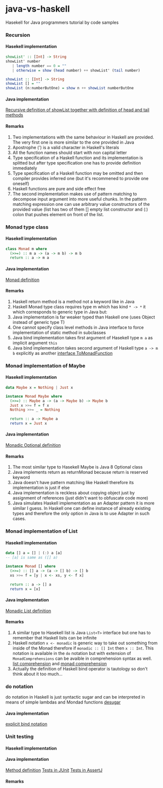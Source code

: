 # java-vs-haskell
Hasekell for Java programmers tutorial by code samples

### Recursion

#### Hasekell implementation

```Haskell
showList' :: [Int] -> String 
showList' number 
   | length number == 0 = ""
   | otherwise = show (head number) ++ showList' (tail number)

showList :: [Int] -> String 
showList [] = ""
showList (n:numberButOne) = show n ++ showList numberButOne
```

#### Java implementation

[Recursive definition of showList together with definition of head and tail methods](./src/main/java/recursion/ListUtility.java)

#### Remarks
1. Two implementations with the same behaviour in Haskell are provided. The very first one is more similar to the one provided in Java
1. Apostrophe (') is a valid character in Haskell's literals
1. All the function names should start with non capital letter
1. Type specification of a Haskell function and its implementation is splitted but after type specification one has to provide definition immediately
1. Type specification of a Haskell function may be omitted and then compiler provides inferred one (but it's recommened to provide one oneself)
1. Haskell functions are pure and side effect free
1. The second implementation makes use of pattern matching to decompose input argument into more useful chunks. In the pattern matching expression one can use arbitrary value constructors of the provided value (list has two of them [] empty list constructor and (:) colon that pushes element on front of the list.


### Monad type class

#### Hasekell implementation
```Haskell
class Monad m where
  (>>=) :: m a -> (a -> m b) -> m b
  return :: a -> m a
```
#### Java implementation
[Monad definition](./src/main/java/Monad.java)

#### Remarks
1. Haskell return method is a method not a keyword like in Java
1. Haskell Monad type class requires type m which has kind ```* -> *``` it which corresponds to generic type in Java but:
1. Java implementation is far weaker typed than Haskell one (uses Object instead of generic type T)
1. One cannot specify class level methods in Java interface to force implementation of static method in subclasses
1. Java bind implementation takes first argument of Hasekell type ```m a``` as implicit argument ```this```
1. Java bind implementation takes second argument of Haskell type ```a -> m b``` explicitly as another [interface ToMonadFunction](./src/main/java/ToMonadFunction.java)

### Monad implementation of Maybe

#### Hasekell implementation
```Haskell
data Maybe x = Nothing | Just x

instance Monad Maybe where
  (>>=) :: Maybe a -> (a -> Maybe b) -> Maybe b
  Just x >>= f = f x
  Nothing >>= _ = Nothing
  
  return :: a -> Maybe a
  return x = Just x
```
#### Java implementation
[Monadic Optional definition](./src/main/java/MonadicOptional.java)

#### Remarks
1. The most similar type to Hasekell Maybe is Java 8 Optional class
1. Java implements return as returnMonad because return is reserved keyword
1. Java doesn't have pattern matching like Haskell therefore its implementation is just if else
1. Java implementation is reckless about copying object just by assignment of references (just didn't want to obfuscate code more)
1. Java simulates Haskell implementation as an Adapter pattern it is more similar I guess. In Haskell one can define instance of already existing types and therefore the only option in Java is to use Adapter in such cases.

### Monad implementation of List

#### Hasekell implementation
```Haskell
data [] a = [] | (:) a [a]
-- [a] is same as ([] a)

instance Monad [] where
  (>>=) :: [] a -> (a -> [] b) -> [] b
  xs >>= f = [y | x <- xs, y <- f x]
  
  return :: a -> [] a
  return x = [x]
```
#### Java implementation
[Monadic List definition](./src/main/java/MonadicList.java)

#### Remarks
1. A similar type to Hasekell list is Java ```List<T>``` interface but one has to remember that Haskell lists can be infinite
1. Haskell notation ```x <- monadic``` is generic way to take out something from inside of the Monad therefore if ```monadic :: [] Int``` then ```x :: Int```. This notation is available in the ```do``` notation but with extension of ```MonadComprehensions``` can be avaible in comprehension syntax as well. [list comprehension](https://wiki.haskell.org/List_comprehension) and [monad comprehension](https://ghc.haskell.org/trac/ghc/wiki/MonadComprehensions)
1. Actually the definition of Haskell bind operator is tautology so don't think about it too much...

### do notation
do notation in Haskell is just syntactic sugar and can be interpreted in means of simple lambdas and Mondad functions [desugar](http://www.haskellforall.com/2014/10/how-to-desugar-haskell-code.html)

#### Java implementation
[explicit bind notation](./src/main/java/Main.java)

### Unit testing

#### Hasekell implementation

#### Java implementation
[Method definition](./src/main/java/unittesting/UtilityFactorial.java)
[Tests in JUnit](./src/test/java/unittesting/UtilityFactorialJUnitTest.java)
[Tests in AssertJ](./src/test/java/unittesting/UtilityFactorialAssertJTest.java)

#### Remarks
